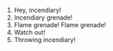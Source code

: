 1. Hey, incendiary!
2. Incendiary grenade!
3. Flame grenade! Flame grenade!
4. Watch out!
5. Throwing incendiary!